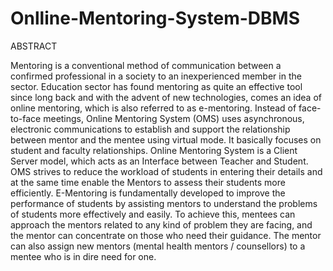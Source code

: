 # Onlline-Mentoring-System-DBMS
ABSTRACT

Mentoring is a conventional method of communication between a confirmed professional in a society to an
inexperienced member in the sector. Education sector has found mentoring as quite an effective tool since long
back and with the advent of new technologies, comes an idea of online mentoring, which is also referred to as
e-mentoring. Instead of face-to-face meetings, Online Mentoring System (OMS) uses asynchronous, electronic
communications to establish and support the relationship between mentor and the mentee using virtual mode. It
basically focuses on student and faculty relationships. Online Mentoring System is a Client Server model, which
acts as an Interface between Teacher and Student. OMS strives to reduce the workload of students in entering their
details and at the same time enable the Mentors to assess their students more efficiently. E-Mentoring is
fundamentally developed to improve the performance of students by assisting mentors to understand the problems
of students more effectively and easily. To achieve this, mentees can approach the mentors related to any kind of
problem they are facing, and the mentor can concentrate on those who need their guidance. The mentor can also
assign new mentors (mental health mentors / counsellors) to a mentee who is in dire need for one.
